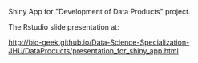 Shiny App for "Development of Data Products" project.

The Rstudio slide presentation at:

http://bio-geek.github.io/Data-Science-Specialization-JHU/DataProducts/presentation_for_shiny_app.html
